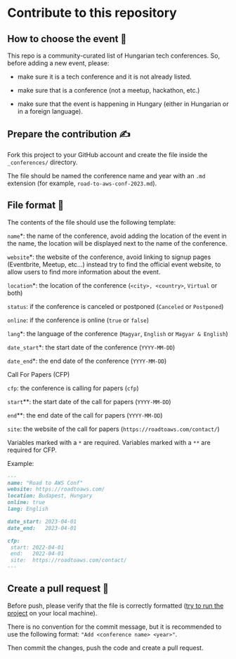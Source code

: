 # Contribute to this repository

## How to choose the event 🧐

This repo is a community-curated list of Hungarian tech conferences. So, before adding a new event, please:

- make sure it is a tech conference and it is not already listed.

- make sure that is a conference (not a meetup, hackathon, etc.)

- make sure that the event is happening in Hungary (either in Hungarian or in a foreign language).

## Prepare the contribution ✍️

Fork this project to your GitHub account and create the file inside the `_conferences/` directory.

The file should be named the conference name and year with an `.md` extension (for example, `road-to-aws-conf-2023.md`).

## File format 📄

The contents of the file should use the following template:

`name`*: the name of the conference, avoid adding the location of the event in the name, the location will be displayed next to the name of the conference.

`website`*: the website of the conference, avoid linking to signup pages (Eventbrite, Meetup, etc...) instead try to find the official event website, to allow users to find more information about the event.

`location`*: the location of the conference (`<city>, <country>`, `Virtual` or both)

`status`: if the conference is canceled or postponed (`Canceled` or `Postponed`)

`online`: if the conference is online (`true` or `false`)

`lang`*: the language of the conference (`Magyar`, `English` or `Magyar & English`)

`date_start`*: the start date of the conference (`YYYY-MM-DD`)

`date_end`*: the end date of the conference (`YYYY-MM-DD`)

Call For Papers (CFP)

`cfp`: the conference is calling for papers (`cfp`)

`start`**: the start date of the call for papers (`YYYY-MM-DD`)

`end`**: the end date of the call for papers (`YYYY-MM-DD`)

`site`: the website of the call for papers (`https://roadtoaws.com/contact/`)

Variables marked with a `*` are required. Variables marked with a `**` are required for CFP. 

Example:

```markdown
---
name: "Road to AWS Conf"
website: https://roadtoaws.com/
location: Budapest, Hungary
online: true
lang: English

date_start: 2023-04-01
date_end:   2023-04-01

cfp:
 start: 2022-04-01
 end:   2022-04-01
 site:  https://roadtoaws.com/contact/
---
```

## Create a pull request 📌

Before push, please verify that the file is correctly formatted ([try to run the project](/README.md#running-locally) on your local machine).

There is no convention for the commit message, but it is recommended to use the following format: `"Add <conference name> <year>"`.

Then commit the changes, push the code and create a pull request.
